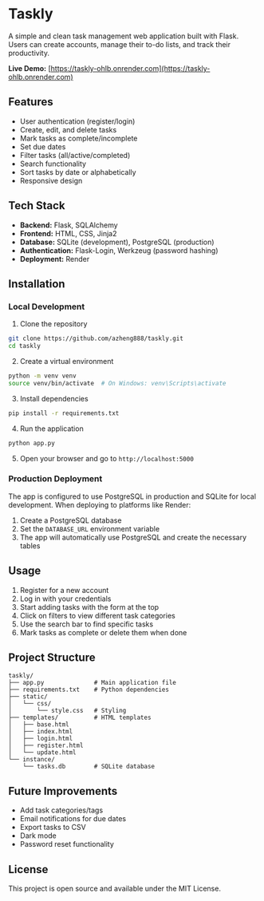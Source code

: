 # Taskly

A simple and clean task management web application built with Flask. Users can create accounts, manage their to-do lists, and track their productivity.

**Live Demo:** [https://taskly-ohlb.onrender.com](https://taskly-ohlb.onrender.com)

## Features

- User authentication (register/login)
- Create, edit, and delete tasks
- Mark tasks as complete/incomplete
- Set due dates
- Filter tasks (all/active/completed)
- Search functionality
- Sort tasks by date or alphabetically
- Responsive design

## Tech Stack

- **Backend:** Flask, SQLAlchemy
- **Frontend:** HTML, CSS, Jinja2
- **Database:** SQLite (development), PostgreSQL (production)
- **Authentication:** Flask-Login, Werkzeug (password hashing)
- **Deployment:** Render


## Installation

### Local Development

1. Clone the repository
```bash
git clone https://github.com/azheng888/taskly.git
cd taskly
```

2. Create a virtual environment
```bash
python -m venv venv
source venv/bin/activate  # On Windows: venv\Scripts\activate
```

3. Install dependencies
```bash
pip install -r requirements.txt
```

4. Run the application
```bash
python app.py
```

5. Open your browser and go to `http://localhost:5000`

### Production Deployment

The app is configured to use PostgreSQL in production and SQLite for local development. When deploying to platforms like Render:

1. Create a PostgreSQL database
2. Set the `DATABASE_URL` environment variable
3. The app will automatically use PostgreSQL and create the necessary tables


## Usage

1. Register for a new account
2. Log in with your credentials
3. Start adding tasks with the form at the top
4. Click on filters to view different task categories
5. Use the search bar to find specific tasks
6. Mark tasks as complete or delete them when done

## Project Structure

```
taskly/
├── app.py              # Main application file
├── requirements.txt    # Python dependencies
├── static/
│   └── css/
│       └── style.css   # Styling
├── templates/          # HTML templates
│   ├── base.html
│   ├── index.html
│   ├── login.html
│   ├── register.html
│   └── update.html
└── instance/
    └── tasks.db        # SQLite database
```

## Future Improvements

- Add task categories/tags
- Email notifications for due dates
- Export tasks to CSV
- Dark mode
- Password reset functionality

## License

This project is open source and available under the MIT License.